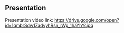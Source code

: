 ## Presentation

Presentation video link: https://drive.google.com/open?id=1qmbrSdw1ZadvyhRsn_rWp_1haYhYcipq
